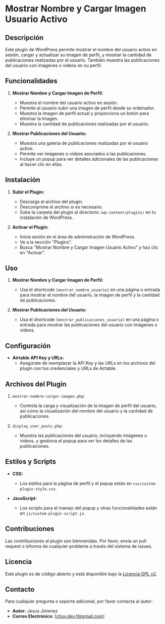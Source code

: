 # Mostrar Nombre y Cargar Imagen Usuario Activo

## Descripción

Este plugin de WordPress permite mostrar el nombre del usuario activo en sesión, cargar y actualizar su imagen de perfil, y mostrar la cantidad de publicaciones realizadas por el usuario. También muestra las publicaciones del usuario con imágenes o videos en su perfil.

## Funcionalidades

1. **Mostrar Nombre y Cargar Imagen de Perfil:**
   - Muestra el nombre del usuario activo en sesión.
   - Permite al usuario subir una imagen de perfil desde su ordenador.
   - Muestra la imagen de perfil actual y proporciona un botón para eliminar la imagen.
   - Muestra la cantidad de publicaciones realizadas por el usuario.

2. **Mostrar Publicaciones del Usuario:**
   - Muestra una galería de publicaciones realizadas por el usuario activo.
   - Permite ver imágenes o videos asociados a las publicaciones.
   - Incluye un popup para ver detalles adicionales de las publicaciones al hacer clic en ellas.

## Instalación

1. **Subir el Plugin:**
   - Descarga el archivo del plugin.
   - Descomprime el archivo si es necesario.
   - Sube la carpeta del plugin al directorio `/wp-content/plugins/` en tu instalación de WordPress.

2. **Activar el Plugin:**
   - Inicia sesión en el área de administración de WordPress.
   - Ve a la sección "Plugins".
   - Busca "Mostrar Nombre y Cargar Imagen Usuario Activo" y haz clic en "Activar".

## Uso

1. **Mostrar Nombre y Cargar Imagen de Perfil:**
   - Usa el shortcode `[mostrar_nombre_usuario]` en una página o entrada para mostrar el nombre del usuario, la imagen de perfil y la cantidad de publicaciones.

2. **Mostrar Publicaciones del Usuario:**
   - Usa el shortcode `[mostrar_publicaciones_usuario]` en una página o entrada para mostrar las publicaciones del usuario con imágenes o videos.

## Configuración

- **Airtable API Key y URLs:**
  - Asegúrate de reemplazar la API Key y las URLs en los archivos del plugin con tus credenciales y URLs de Airtable.

## Archivos del Plugin

1. `mostrar-nombre-cargar-imagen.php`: 
   - Controla la carga y visualización de la imagen de perfil del usuario, así como la visualización del nombre del usuario y la cantidad de publicaciones.
   
2. `display_user_posts.php`: 
   - Muestra las publicaciones del usuario, incluyendo imágenes o videos, y gestiona el popup para ver los detalles de las publicaciones.

## Estilos y Scripts

- **CSS:**
  - Los estilos para la página de perfil y el popup están en `css/custom-plugin-style.css`.

- **JavaScript:**
  - Los scripts para el manejo del popup y otras funcionalidades están en `js/custom-plugin-script.js`.

## Contribuciones

Las contribuciones al plugin son bienvenidas. Por favor, envía un pull request o informa de cualquier problema a través del sistema de issues.

## Licencia

Este plugin es de código abierto y está disponible bajo la [Licencia GPL v2](https://www.gnu.org/licenses/gpl-2.0.html).

## Contacto

Para cualquier pregunta o soporte adicional, por favor contacta al autor:

- **Autor:** Jesus Jimenez
- **Correo Electrónico:** [chuy.dev.f@gmail.com]
